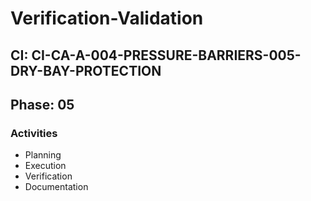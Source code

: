 # Verification-Validation

## CI: CI-CA-A-004-PRESSURE-BARRIERS-005-DRY-BAY-PROTECTION
## Phase: 05

### Activities
- Planning
- Execution
- Verification
- Documentation

